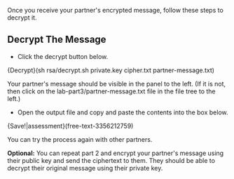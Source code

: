 Once you receive your partner's encrypted message, follow these steps to decrypt it.

## Decrypt The Message

- Click the decrypt button below.

{Decrypt}(sh rsa/decrypt.sh private.key cipher.txt partner-message.txt)

Your partner's message should be visible in the panel to the left. (If it is not, then click on the lab-part3/partner-message.txt file in the file tree to the left.)

 - Open the output file and copy and paste the contents into the box below.

{Save!|assessment}(free-text-3356212759)

You can try the process again with other partners.

**Optional:** You can repeat part 2 and encrypt your partner's message using their public key and send the ciphertext to them. They should be able to decrypt their original message using their private key.
